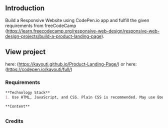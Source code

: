 ## Introduction
Build a Responsive Website using CodePen.io app and fulfill the given requirements from freeCodeCamp (https://learn.freecodecamp.org/responsive-web-design/responsive-web-design-projects/build-a-product-landing-page).


## View project
here: (https://kayouti.github.io/Product-Landing-Page/)
or
here: (https://codepen.io/kayouti/full/)



### Requirements
```markdown
**Technology Stack**
1. Use HTML, JavaScript, and CSS. Plain CSS is recommended. May use Bootstrap or SASS. Additional technologies (example jQuery, React, Angular, or Vue) are not recommended for this project.

**Content**

```
##

### Credits

